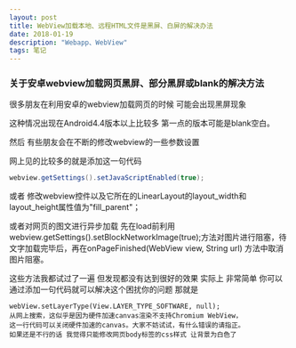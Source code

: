 ```yaml
---
layout: post
title: WebView加载本地、远程HTML文件是黑屏、白屏的解决办法
date: 2018-01-19
description: "Webapp、WebView"
tags: 笔记   
---
```


### 关于安卓webview加载网页黑屏、部分黑屏或blank的解决方法

很多朋友在利用安卓的webview加载网页的时候 可能会出现黑屏现象

这种情况出现在Android4.4版本以上比较多 第一点的版本可能是blank空白。

然后 有些朋友会在不断的修改webview的一些参数设置 

网上见的比较多的就是添加这一句代码
```java
webview.getSettings().setJavaScriptEnabled(true); 
```
或者 修改webview控件以及它所在的LinearLayout的layout_width和layout_height属性值为"fill_parent"；

或者对网页的图文进行异步加载 先在load前利用webview.getSettings().setBlockNetworkImage(true);方法对图片进行阻塞，待文字加载完毕后，再在onPageFinished(WebView view, String url) 方法中取消图片阻塞。

这些方法我都试过了一遍 但发现都没有达到很好的效果 实际上 非常简单 你可以通过添加一句代码就可以解决这个困扰你的问题 那就是
```
webView.setLayerType(View.LAYER_TYPE_SOFTWARE, null);
从网上搜索，这似乎是因为硬件加速canvas渲染不支持Chromium WebView，
这一行代码可以关闭硬件加速的canvas。大家不妨试试，有什么错误的请指正。
如果还是不行的话 我觉得只能修改网页body标签的css样式 让背景为白色了
```